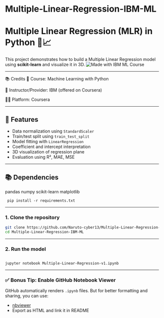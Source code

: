 # Multiple-Linear-Regression-IBM-ML
# Multiple Linear Regression (MLR) in Python 🧠📈

This project demonstrates how to build a Multiple Linear Regression model using **scikit-learn** and visualize it in 3D.
![Made with IBM ML Course](https://img.shields.io/badge/Made%20with-IBM%20ML%20Course-blue?style=flat-square&logo=ibm)

---
📚 Credits
📘 Course: Machine Learning with Python

🏢 Instructor/Provider: IBM (offered on Coursera)

🧑‍💻 Platform: Coursera


---
## 📌 Features
- Data normalization using `StandardScaler`
- Train/test split using `train_test_split`
- Model fitting with `LinearRegression`
- Coefficient and intercept interpretation
- 3D visualization of regression plane
- Evaluation using R², MAE, MSE
---
## 📚 Dependencies
 
pandas
numpy
scikit-learn
matplotlib
 ```
  pip install -r requirements.txt
```
---
### 1. Clone the repository
```bash
git clone https://github.com/Naruto-cyber13/Multiple-Linear-Regression-IBM-ML.git
cd Multiple-Linear-Regression-IBM-ML
```
---
### 2. Run the model
```

jupyter notebook Multiple-Linear-Regression-v1.ipynb
```
---

### ✅ Bonus Tip: Enable GitHub Notebook Viewer

GitHub automatically renders `.ipynb` files. But for better formatting and sharing, you can use:
- [nbviewer](https://nbviewer.jupyter.org/)
- Export as HTML and link it in README
